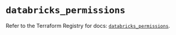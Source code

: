 # `databricks_permissions`

Refer to the Terraform Registry for docs: [`databricks_permissions`](https://registry.terraform.io/providers/databricks/databricks/1.83.0/docs/resources/permissions).
